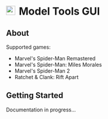 # <img src="../../ModelToolsGUI/ModelTools_icon.ico" alt="WebWorks Icon" width="25" height="25" style="margin-right: 10px;">Model Tools GUI
## About


Supported games:
- Marvel's Spider-Man Remastered
- Marvel's Spider-Man: Miles Morales
- Marvel's Spider-Man 2
- Ratchet & Clank: Rift Apart

## Getting Started
Documentation in progress...